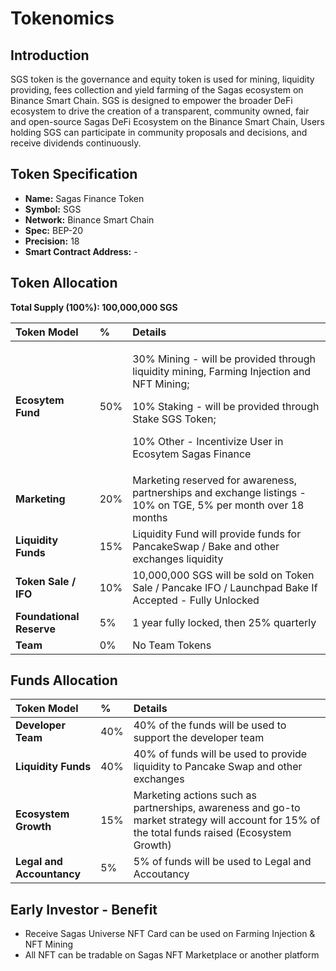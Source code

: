 # Tokenomics

## Introduction

SGS token is the governance and equity token is used for mining, liquidity providing, fees collection and yield farming of the Sagas ecosystem on Binance Smart Chain. SGS is designed to empower the broader DeFi ecosystem to drive the creation of a transparent, community owned, fair and open-source Sagas DeFi Ecosystem on the Binance Smart Chain, Users holding SGS can participate in community proposals and decisions, and receive dividends continuously.

## Token Specification

* **Name:** Sagas Finance Token
* **Symbol:** SGS
* **Network:** Binance Smart Chain
* **Spec:** BEP-20
* **Precision:** 18
* **Smart Contract Address:** -

## Token Allocation

**Total Supply \(100%\): 100,000,000 SGS**

<table>
  <thead>
    <tr>
      <th style="text-align:left">Token Model</th>
      <th style="text-align:left">%</th>
      <th style="text-align:left">Details</th>
    </tr>
  </thead>
  <tbody>
    <tr>
      <td style="text-align:left"><b>Ecosytem Fund</b>
      </td>
      <td style="text-align:left">50%</td>
      <td style="text-align:left">
        <p>30% Mining - will be provided through liquidity mining, Farming Injection
          and NFT Mining;</p>
        <p>10% Staking - will be provided through Stake SGS Token;</p>
        <p>10% Other - Incentivize User in Ecosytem Sagas Finance</p>
      </td>
    </tr>
    <tr>
      <td style="text-align:left"><b>Marketing</b>
      </td>
      <td style="text-align:left">20%</td>
      <td style="text-align:left">Marketing reserved for awareness, partnerships and exchange listings -
        10% on TGE, 5% per month over 18 months</td>
    </tr>
    <tr>
      <td style="text-align:left"><b>Liquidity Funds</b>
      </td>
      <td style="text-align:left">15%</td>
      <td style="text-align:left">Liquidity Fund will provide funds for PancakeSwap / Bake and other exchanges
        liquidity</td>
    </tr>
    <tr>
      <td style="text-align:left"><b>Token Sale / IFO</b>
      </td>
      <td style="text-align:left">10%</td>
      <td style="text-align:left">10,000,000 SGS will be sold on Token Sale / Pancake IFO / Launchpad Bake
        If Accepted - Fully Unlocked</td>
    </tr>
    <tr>
      <td style="text-align:left"><b>Foundational Reserve</b>
      </td>
      <td style="text-align:left">5%</td>
      <td style="text-align:left">1 year fully locked, then 25% quarterly</td>
    </tr>
    <tr>
      <td style="text-align:left"><b>Team</b>
      </td>
      <td style="text-align:left">0%</td>
      <td style="text-align:left">No Team Tokens</td>
    </tr>
  </tbody>
</table>

## **Funds Allocation**

| Token Model | % | Details |
| :--- | :--- | :--- |
| **Developer Team** | 40% | 40% of the funds will be used to support the developer team |
| **Liquidity Funds** | 40% | 40% of funds will be used to provide liquidity to Pancake Swap and other exchanges |
| **Ecosystem Growth** | 15% | Marketing actions such as partnerships, awareness and go-to market strategy will account for 15% of the total funds raised \(Ecosystem Growth\) |
| **Legal and Accountancy** | 5% | 5% of funds will be used to Legal and Accoutancy |

## **Early Investor - Benefit**

* Receive Sagas Universe NFT Card can be used on Farming Injection & NFT Mining
* All NFT can be tradable on Sagas NFT Marketplace or another platform

